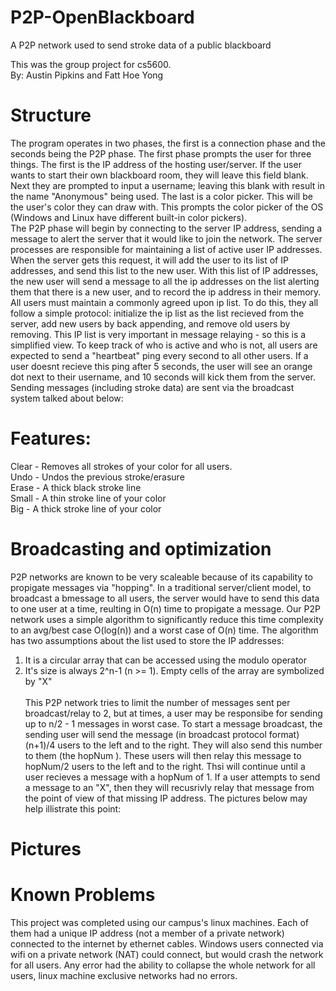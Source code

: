 # P2P-OpenBlackboard
A P2P network used to send stroke data of a public blackboard

This was the group project for cs5600. <br>
By: Austin Pipkins and Fatt Hoe Yong

# Structure
The program operates in two phases, the first is a connection phase and the seconds being the P2P phase. The first phase prompts the user for three things. The first is the IP address of the hosting user/server. If the user wants to start their own blackboard room, they will leave this field blank. Next they are prompted to input a username; leaving this blank with result in the name "Anonymous" being used. The last is a color picker. This will be the user's color they can draw with. This prompts the color picker of the OS (Windows and Linux have different built-in color pickers). <br>
The P2P phase will begin by connecting to the server IP address, sending a message to alert the server that it would like to join the network. The server processes are responsible for maintaining a list of active user IP addresses. When the server gets this request, it will add the user to its list of IP addresses, and send this list to the new user. With this list of IP addresses, the new user will send a message to all the ip addresses on the list alerting them that there is a new user, and to record the ip address in their memory. All users must maintain a commonly agreed upon ip list. To do this, they all follow a simple protocol: initialize the ip list as the list recieved from the server, add new users by back appending, and remove old users by removing. This IP list is very important in message relaying - so this is a simplified view. To keep track of who is active and who is not, all users are expected to send a "heartbeat" ping every second to all other users. If a user doesnt recieve this ping after 5 seconds, the user will see an orange dot next to their username, and 10 seconds will kick them from the server. Sending messages (including stroke data) are sent via the broadcast system talked about below:

# Features:
Clear - Removes all strokes of your color for all users.<br>
Undo - Undos the previous stroke/erasure<br>
Erase - A thick black stroke line<br>
Small - A thin stroke line of your color<br>
Big - A thick stroke line of your color

# Broadcasting and optimization
P2P networks are known to be very scaleable because of its capability to propigate messages via "hopping". In a traditional server/client model, to broadcast a bmessage to all users, the server would have to send this data to one user at a time, reulting in O(n) time to propigate a message. Our P2P network uses a simple algorithm to significantly reduce this time complexity to an avg/best case O(log(n)) and a worst case of O(n) time. The algorithm has two assumptions about the list used to store the IP addresses: <br>
1) It is a circular array that can be accessed using the modulo operator <br>
2) It's size is always 2^n-1 (n >= 1). Empty cells of the array are symbolized by "X" <br><br>
This P2P network tries to limit the number of messages sent per broadcast/relay to 2, but at times, a user may be responsibe for sending up to n/2 - 1 messages in worst case. To start a message broadcast, the sending user will send the message (in broadcast protocol format) (n+1)/4 users to the left and to the right. They will also send this number to them (the hopNum ). These users will then relay this message to hopNum/2 users to the left and to the right. Thsi will continue until a user recieves a message with a hopNum of 1. If a user attempts to send a message to an "X", then they will recusrivly relay that message from the point of view of that missing IP address. The pictures below may help illistrate this point:

# Pictures

# Known Problems
This project was completed using our campus's linux machines. Each of them had a unique IP address (not a member of a private network) 
connected to the internet by ethernet cables. Windows users connected via wifi on a private network (NAT) could connect, but would crash the network for all users. Any error had the ability to collapse the whole network for all users, linux machine exclusive networks had no errors.
